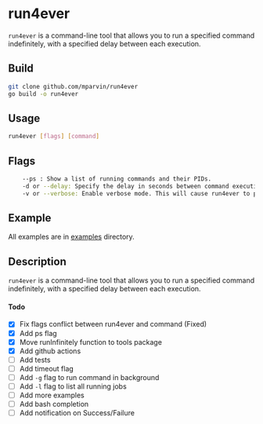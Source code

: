 # run4ever
`run4ever` is a command-line tool that allows you to run a specified command indefinitely, with a specified delay between each execution.

## Build
```bash
git clone github.com/mparvin/run4ever
go build -o run4ever
```

## Usage
```bash
run4ever [flags] [command]
```

## Flags
```bash
    --ps : Show a list of running commands and their PIDs.
    -d or --delay: Specify the delay in seconds between command executions. Default is 10 seconds.
    -v or --verbose: Enable verbose mode. This will cause run4ever to print additional output such as errors and confirmation messages.
```

## Example
All examples are in [examples](examples) directory.

## Description
`run4ever` is a command-line tool that allows you to run a specified command indefinitely, with a specified delay between each execution.


#### Todo
- [X] Fix flags conflict between run4ever and command (Fixed)
- [X] Add ps flag
- [X] Move runInfinitely function to tools package
- [X] Add github actions
- [ ] Add tests
- [ ] Add timeout flag
- [ ] Add `-g` flag to run command in background
- [ ] Add `-l` flag to list all running jobs
- [ ] Add more examples
- [ ] Add bash completion
- [ ] Add notification on Success/Failure